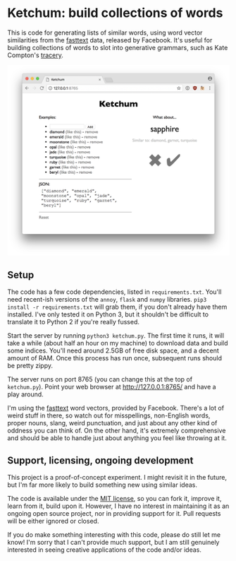 # Ketchum: build collections of words

This is code for generating lists of similar words, using word vector similarities from the [fasttext][fasttext] data, released by Facebook. It's useful for building collections of words to slot into generative grammars, such as Kate Compton's [tracery][tracery].

![Example screenshot](screenshot.png?raw=true)

## Setup

The code has a few code dependencies, listed in `requirements.txt`. You'll need recent-ish versions of the `annoy`, `flask` and `numpy` libraries. `pip3 install -r requirements.txt` will grab them, if you don't already have them installed. I've only tested it on Python 3, but it shouldn't be difficult to translate it to Python 2 if you're really fussed.

Start the server by running `python3 ketchum.py`. The first time it runs, it will take a while (about half an hour on my machine) to download data and build some indices. You'll need around 2.5GB of free disk space, and a decent amount of RAM. Once this process has run once, subsequent runs should be pretty zippy.

The server runs on port 8765 (you can change this at the top of `ketchum.py`). Point your web browser at http://127.0.0.1:8765/ and have a play around.

I'm using the [fasttext][fasttext] word vectors, provided by Facebook. There's a lot of weird stuff in there, so watch out for misspellings, non-English words, proper nouns, slang, weird punctuation, and just about any other kind of oddness you can think of. On the other hand, it's extremely comprehensive and should be able to handle just about anything you feel like throwing at it.

## Support, licensing, ongoing development

This project is a proof-of-concept experiment. I might revisit it in the future, but I'm far more likely to build something new using similar ideas.

The code is available under the [MIT license][license], so you can fork it,
improve it, learn from it, build upon it. However, I have no interest in
maintaining it as an ongoing open source project, nor in providing support for
it. Pull requests will be either ignored or closed.

If you do make something interesting with this code, please do still let me know! I'm sorry that I can't provide much support, but I am still genuinely interested in seeing creative applications of the code and/or ideas.

[license]: https://github.com/mewo2/ketchum/blob/master/LICENSE.md
[fasttext]: https://fasttext.cc/
[tracery]: http://www.tracery.io/